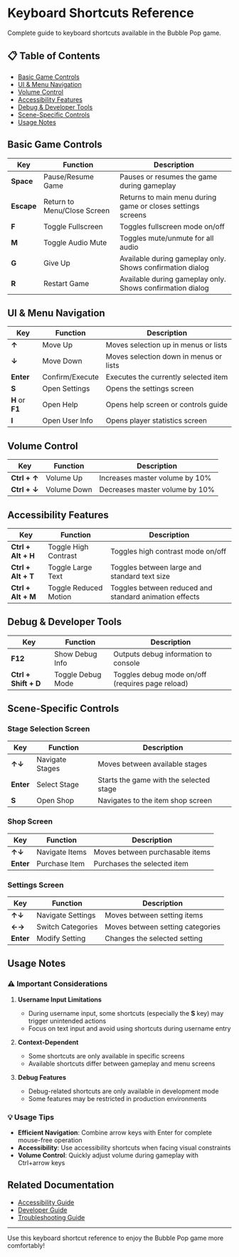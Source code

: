 # Keyboard Shortcuts Reference

Complete guide to keyboard shortcuts available in the Bubble Pop game.

## 📋 Table of Contents

- [Basic Game Controls](#basic-game-controls)
- [UI & Menu Navigation](#ui--menu-navigation)
- [Volume Control](#volume-control)
- [Accessibility Features](#accessibility-features)
- [Debug & Developer Tools](#debug--developer-tools)
- [Scene-Specific Controls](#scene-specific-controls)
- [Usage Notes](#usage-notes)

## Basic Game Controls

| Key | Function | Description |
|-----|----------|-------------|
| **Space** | Pause/Resume Game | Pauses or resumes the game during gameplay |
| **Escape** | Return to Menu/Close Screen | Returns to main menu during game or closes settings screens |
| **F** | Toggle Fullscreen | Toggles fullscreen mode on/off |
| **M** | Toggle Audio Mute | Toggles mute/unmute for all audio |
| **G** | Give Up | Available during gameplay only. Shows confirmation dialog |
| **R** | Restart Game | Available during gameplay only. Shows confirmation dialog |

## UI & Menu Navigation

| Key | Function | Description |
|-----|----------|-------------|
| **↑** | Move Up | Moves selection up in menus or lists |
| **↓** | Move Down | Moves selection down in menus or lists |
| **Enter** | Confirm/Execute | Executes the currently selected item |
| **S** | Open Settings | Opens the settings screen |
| **H** or **F1** | Open Help | Opens help screen or controls guide |
| **I** | Open User Info | Opens player statistics screen |

## Volume Control

| Key | Function | Description |
|-----|----------|-------------|
| **Ctrl + ↑** | Volume Up | Increases master volume by 10% |
| **Ctrl + ↓** | Volume Down | Decreases master volume by 10% |

## Accessibility Features

| Key | Function | Description |
|-----|----------|-------------|
| **Ctrl + Alt + H** | Toggle High Contrast | Toggles high contrast mode on/off |
| **Ctrl + Alt + T** | Toggle Large Text | Toggles between large and standard text size |
| **Ctrl + Alt + M** | Toggle Reduced Motion | Toggles between reduced and standard animation effects |

## Debug & Developer Tools

| Key | Function | Description |
|-----|----------|-------------|
| **F12** | Show Debug Info | Outputs debug information to console |
| **Ctrl + Shift + D** | Toggle Debug Mode | Toggles debug mode on/off (requires page reload) |

## Scene-Specific Controls

### Stage Selection Screen

| Key | Function | Description |
|-----|----------|-------------|
| **↑↓** | Navigate Stages | Moves between available stages |
| **Enter** | Select Stage | Starts the game with the selected stage |
| **S** | Open Shop | Navigates to the item shop screen |

### Shop Screen

| Key | Function | Description |
|-----|----------|-------------|
| **↑↓** | Navigate Items | Moves between purchasable items |
| **Enter** | Purchase Item | Purchases the selected item |

### Settings Screen

| Key | Function | Description |
|-----|----------|-------------|
| **↑↓** | Navigate Settings | Moves between setting items |
| **←→** | Switch Categories | Moves between setting categories |
| **Enter** | Modify Setting | Changes the selected setting |

## Usage Notes

### ⚠️ Important Considerations

1. **Username Input Limitations**
   - During username input, some shortcuts (especially the **S** key) may trigger unintended actions
   - Focus on text input and avoid using shortcuts during username entry

2. **Context-Dependent**
   - Some shortcuts are only available in specific screens
   - Available shortcuts differ between gameplay and menu screens

3. **Debug Features**
   - Debug-related shortcuts are only available in development mode
   - Some features may be restricted in production environments

### 💡 Usage Tips

- **Efficient Navigation**: Combine arrow keys with Enter for complete mouse-free operation
- **Accessibility**: Use accessibility shortcuts when facing visual constraints
- **Volume Control**: Quickly adjust volume during gameplay with Ctrl+arrow keys

## Related Documentation

- [Accessibility Guide](accessibility-api-documentation.md)
- [Developer Guide](development-guide.md)
- [Troubleshooting Guide](troubleshooting-guide.md)

---

Use this keyboard shortcut reference to enjoy the Bubble Pop game more comfortably!